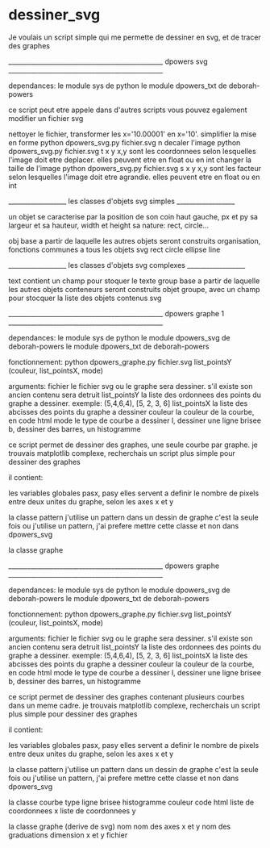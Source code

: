 # dessiner_svg
Je voulais un script simple qui me permette de dessiner en svg, et de tracer des graphes

________________________________________________ dpowers svg ________________________________________________

dependances:
	le module sys de python
	le module dpowers_txt de deborah-powers

ce script peut etre appele dans d'autres scripts
vous pouvez egalement modifier un fichier svg

nettoyer le fichier, transformer les x='10.00001' en x='10'. simplifier la mise en forme
	python dpowers_svg.py fichier.svg n
decaler l'image
	python dpowers_svg.py fichier.svg t x y
	x,y sont les coordonnees selon lesquelles l'image doit etre deplacer. elles peuvent etre en float ou en int
changer la taille de l'image
	python dpowers_svg.py fichier.svg s x y
	x,y sont les facteur selon lesquelles l'image doit etre agrandie. elles peuvent etre en float ou en int


__________________ les classes d'objets svg simples __________________

un objet se caracterise par
	la position de son coin haut gauche, px et py
	sa largeur et sa hauteur, width et height
	sa nature: rect, circle...

obj
	base a partir de laquelle les autres objets seront construits
	organisation, fonctions communes a tous les objets svg
rect
circle
ellipse
line

__________________ les classes d'objets svg complexes __________________

text	contient un champ pour stoquer le texte
group
	base a partir de laquelle les autres objets conteneurs seront construits
	objet groupe, avec un champ pour stocquer la liste des objets contenus
svg



________________________________________________ dpowers graphe 1 ________________________________________________


dependances:
	le module sys de python
	le module dpowers_svg de deborah-powers
	le module dpowers_txt de deborah-powers

fonctionnement:
python dpowers_graphe.py fichier.svg list_pointsY (couleur, list_pointsX, mode)

arguments:
	fichier le fichier svg ou le graphe sera dessiner. s'il existe son ancien contenu sera detruit
	list_pointsY la liste des ordonnees des points du graphe a dessiner. exemple: (5,4,6,4), [5, 2, 3, 6]
	list_pointsX la liste des abcisses des points du graphe a dessiner
	couleur la couleur de la courbe, en code html
	mode le type de courbe a dessiner
		l, dessiner une ligne brisee
		b, dessiner des barres, un histogramme

ce script permet de dessiner des graphes, une seule courbe par graphe.
je trouvais matplotlib complexe, recherchais un script plus simple pour dessiner des graphes

il contient:

les variables globales pasx, pasy
	elles servent a definir le nombre de pixels entre deux unites du graphe, selon les axes x et y

la classe pattern
	j'utilise un pattern dans un dessin de graphe
	c'est la seule fois ou j'utilise un pattern, j'ai prefere mettre cette classe et non dans dpowers_svg

la classe graphe


 ________________________________________________ dpowers graphe ________________________________________________


dependances:
	le module sys de python
	le module dpowers_svg de deborah-powers
	le module dpowers_txt de deborah-powers

fonctionnement:
python dpowers_graphe.py fichier.svg list_pointsY (couleur, list_pointsX, mode)

arguments:
	fichier le fichier svg ou le graphe sera dessiner. s'il existe son ancien contenu sera detruit
	list_pointsY la liste des ordonnees des points du graphe a dessiner. exemple: (5,4,6,4), [5, 2, 3, 6]
	list_pointsX la liste des abcisses des points du graphe a dessiner
	couleur la couleur de la courbe, en code html
	mode le type de courbe a dessiner
		l, dessiner une ligne brisee
		b, dessiner des barres, un histogramme

ce script permet de dessiner des graphes contenant plusieurs courbes dans un meme cadre.
je trouvais matplotlib complexe, recherchais un script plus simple pour dessiner des graphes

il contient:

les variables globales pasx, pasy
	elles servent a definir le nombre de pixels entre deux unites du graphe, selon les axes x et y

la classe pattern
	j'utilise un pattern dans un dessin de graphe
	c'est la seule fois ou j'utilise un pattern, j'ai prefere mettre cette classe et non dans dpowers_svg

la classe courbe
	type
		ligne brisee
		histogramme
	couleur	code html
	liste de coordonnees x
	liste de coordonnees y

la classe graphe (derive de svg)
	nom
	nom des axes x et y
	nom des graduations
	dimension x et y
	fichier
